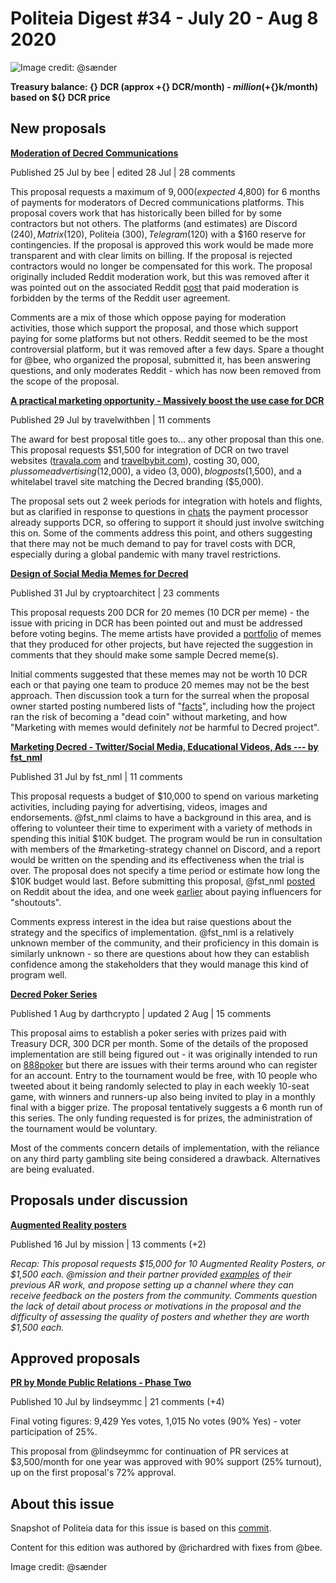 # Politeia Digest #34 - July 20 - Aug 8 2020

![Image credit: @sænder](img/{path})

**Treasury balance: {} DCR (approx +{} DCR/month) - ${} million (+${}k/month) based on ${} DCR price**

## New proposals

**[Moderation of Decred Communications](https://proposals.decred.org/proposals/32cba00)**

Published 25 Jul by bee | edited 28 Jul | 28 comments

This proposal requests a maximum of $9,000 (expected ~$4,800) for 6 months of payments for moderators of Decred communications platforms. This proposal covers work that has historically been billed for by some contractors but not others. The platforms (and estimates) are Discord ($240), Matrix ($120), Politeia ($300), Telegram ($120) with a $160 reserve for contingencies. If the proposal is approved this work would be made more transparent and with clear limits on billing. If the proposal is rejected contractors would no longer be compensated for this work. The proposal originally included Reddit moderation work, but this was removed after it was pointed out on the associated Reddit [post](https://www.reddit.com/r/decred/comments/hxxd9s/moderation_of_decred_communications_politeia/) that paid moderation is forbidden by the terms of the Reddit user agreement.

Comments are a mix of those which oppose paying for moderation activities, those which support the proposal, and those which support paying for some platforms but not others. Reddit seemed to be the most controversial platform, but it was removed after a few days. Spare a thought for @bee, who organized the proposal, submitted it, has been answering questions, and only moderates Reddit - which has now been removed from the scope of the proposal.

**[A practical marketing opportunity - Massively boost the use case for DCR](https://proposals.decred.org/proposals/2dcbc3e)**

Published 29 Jul by travelwithben | 11 comments

The award for best proposal title goes to... any other proposal than this one. This proposal requests $51,500 for integration of DCR on two travel websites ([travala.com](https://www.travala.com/) and [travelbybit.com](https://travelbybit.com/)), costing $30,000, plus some advertising ($12,000), a video ($3,000), blog posts ($1,500), and a whitelabel travel site matching the Decred branding ($5,000).

The proposal sets out 2 week periods for integration with hotels and flights, but as clarified in response to questions in [chats](https://matrix.to/#/!qYpAAClAYrHaUIGkLs:decred.org/$LFaTgEraOPCXQ0HMl0wM8aVmko-cBCToR76jNOgQfTg?via=decred.org&via=matrix.org&via=planetdecred.org) the payment processor already supports DCR, so offering to support it should just involve switching this on. Some of the comments address this point, and others suggesting that there may not be much demand to pay for travel costs with DCR, especially during a global pandemic with many travel restrictions.

**[Design of Social Media Memes for Decred](https://proposals.decred.org/proposals/4f81031)**

Published 31 Jul by cryptoarchitect | 23 comments

This proposal requests 200 DCR for 20 memes (10 DCR per meme) - the issue with pricing in DCR has been pointed out and must be addressed before voting begins. The meme artists have provided a [portfolio](https://ertekprojects.com/decredmemes/2020/08/04/portfolio-for-crytpohumorproject/) of memes that they produced for other projects, but have rejected the suggestion in comments that they should make some sample Decred meme(s).

Initial comments suggested that these memes may not be worth 10 DCR each or that paying one team to produce 20 memes may not be the best approach. Then discussion took a turn for the surreal when the proposal owner started posting numbered lists of "[facts](https://proposals.decred.org/proposals/4f810317e07d134520faa6fd98a14b4c3e08c38227501558a90c1457c939ecd1/comments/15)", including how the project ran the risk of becoming a "dead coin" without marketing, and how "Marketing with memes would definitely *not* be harmful to Decred project".

**[Marketing Decred - Twitter/Social Media, Educational Videos, Ads --- by fst_nml](https://proposals.decred.org/proposals/3372cfc)**

Published 31 Jul by fst\_nml | 11 comments

This proposal requests a budget of $10,000 to spend on various marketing activities, including paying for advertising, videos, images and endorsements. @fst\_nml claims to have a background in this area, and is offering to volunteer their time to experiment with a variety of methods in spending this initial $10K budget. The program would be run in consultation with members of the #marketing-strategy channel on Discord, and a report would be written on the spending and its effectiveness when the trial is over. The proposal does not specify a time period or estimate how long the $10K budget would last. Before submitting this proposal, @fst\_nml [posted](https://www.reddit.com/r/decred/comments/hzo3yu/creating_a_decred_marketing_workgroup/) on Reddit about the idea, and one week [earlier](https://www.reddit.com/r/decred/comments/hw3atn/ideas_for_growing_the_decred_userbase/) about paying influencers for "shoutouts".

Comments express interest in the idea but raise questions about the strategy and the specifics of implementation. @fst\_nml is a relatively unknown member of the community, and their proficiency in this domain is similarly unknown - so there are questions about how they can establish confidence among the stakeholders that they would manage this kind of program well.

**[Decred Poker Series](https://proposals.decred.org/proposals/7a67ed5)**

Published 1 Aug by darthcrypto | updated 2 Aug | 15 comments

This proposal aims to establish a poker series with prizes paid with Treasury DCR, 300 DCR per month. Some of the details of the proposed implementation are still being figured out - it was originally intended to run on [888poker](https://www.888poker.com/) but there are issues with their terms around who can register for an account. Entry to the tournament would be free, with 10 people who tweeted about it being randomly selected to play in each weekly 10-seat game, with winners and runners-up also being invited to play in a monthly final with a bigger prize. The proposal tentatively suggests a 6 month run of this series. The only funding requested is for prizes, the administration of the tournament would be voluntary.

Most of the comments concern details of implementation, with the reliance on any third party gambling site being considered a drawback. Alternatives are being evaluated.

## Proposals under discussion

**[Augmented Reality posters](https://proposals.decred.org/proposals/dedf452074752d7e29304a0566643feb26d1d130596e04c613e15de113ac2d08)**

Published 16 Jul by mission | 13 comments (+2)

*Recap: This proposal requests $15,000 for 10 Augmented Reality Posters, or $1,500 each. @mission and their partner provided [examples](http://www.users.pjwstk.edu.pl/~s2946/decred.pdf) of their previous AR work, and propose setting up a channel where they can receive feedback on the posters from the community. Comments question the lack of detail about process or motivations in the proposal and the difficulty of assessing the quality of posters and whether they are worth $1,500 each.*

## Approved proposals

**[PR by Monde Public Relations - Phase Two](https://proposals.decred.org/proposals/c81926b1958e54b2f294085da4ab03e9a63223f8ccd32e74a43493bf62de6185)**

Published 10 Jul by lindseymmc | 21 comments (+4)

Final voting figures: 9,429 Yes votes, 1,015 No votes (90% Yes) - voter participation of 25%.

This proposal from @lindseymmc for continuation of PR services at $3,500/month for one year was approved with 90% support (25% turnout), up on the first proposal's 72% approval.

## About this issue

Snapshot of Politeia data for this issue is based on this [commit]({link}).

Content for this edition was authored by @richardred with fixes from @bee.

Image credit: @sænder
